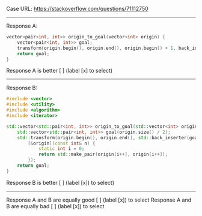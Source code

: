 Case URL: https://stackoverflow.com/questions/71112750

------
Response A:

```c++
vector<pair<int, int>> origin_to_goal(vector<int> origin) {
    vector<pair<int, int>> goal;
    transform(origin.begin(), origin.end(), origin.begin() + 1, back_inserter(goal), [](int a, int b) { return make_pair(a, b); });
    return goal;
}
```

Response A is better [ ] (label [x] to select)

-------
Response B:

```c++
#include <vector>
#include <utility>
#include <algorithm>
#include <iterator>

std::vector<std::pair<int, int>> origin_to_goal(std::vector<int> origin) {
    std::vector<std::pair<int, int>> goal(origin.size() / 2);
    std::transform(origin.begin(), origin.end(), std::back_inserter(goal),
        [&origin](const int& n) {
            static int i = 0;
            return std::make_pair(origin[i++], origin[i++]);
        });
    return goal;
}
```

Response B is better [ ] (label [x]) to select)

-------

Response A and B are equally good [ ] (label [x]) to select
Response A and B are equally bad [ ] (label [x]) to select
